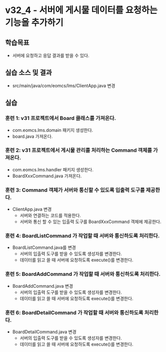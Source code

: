 # v32_4 - 서버에 게시물 데이터를 요청하는 기능을 추가하기

## 학습목표

- 서버에 요청하고 응답 결과를 받을 수 있다.

## 실습 소스 및 결과

- src/main/java/com/eomcs/lms/ClientApp.java 변경

## 실습  

### 훈련 1: v31 프로젝트에서 Board 클래스를 가져온다. 

- com.eomcs.lms.domain 패키지 생성한다.
- board.java 가져온다.

### 훈련 2: v31 프로젝트에서 게시물 관리를 처리하는 Command 객체를 가져온다.

- com.eomcs.lms.handler 패키지 생성한다.
- BoardXxxCommand.java 가져온다.

### 훈련 3: Command 객체가 서버와 통신할 수 있도록 입출력 도구를 제공한다.

- ClientApp.java 변경
  - 서버와 연결하는 코드를 적용한다.
  - 서버와 통신 할 수 있는 입출력 도구를 BoardXxxCommand 객체에 제공한다.

### 훈련 4: BoardListCommand 가 작업할 때 서버와 통신하도록 처리한다.

- BoardListCommand.java를 변경
  - 서버의 입출력 도구를 받을 수 있도록 생성자를 변경한다.
  - 데이터를 읽고 쓸 때 서버에 요청하도록 execute()를 변경한다.
  
### 훈련 5: BoardAddCommand 가 작업할 때 서버와 통신하도록 처리한다.

- BoardAddCommand.java 변경
  - 서버의 입출력 도구를 받을 수 있도록 생성자를 변경한다.
  - 데이터를 읽고 쓸 때 서버에 요청하도록 execute()를 변경한다.
  
### 훈련 6: BoardDetailCommand 가 작업할 때 서버와 통신하도록 처리한다.  

- BoardDetailCommand.java 변경
  - 서버의 입출력 도구를 받을 수 있도록 생성자를 변경한다.
  - 데이터를 읽고 쓸 때 서버에 요청하도록 execute()를 변경한다.
  
  
  
  
  
  
  
  
  
  

